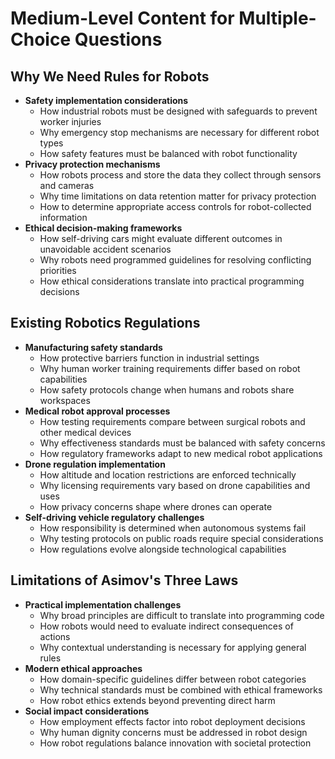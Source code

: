 # Medium-Level Content for Multiple-Choice Questions

## Why We Need Rules for Robots
- **Safety implementation considerations**
  - How industrial robots must be designed with safeguards to prevent worker injuries
  - Why emergency stop mechanisms are necessary for different robot types
  - How safety features must be balanced with robot functionality
- **Privacy protection mechanisms**
  - How robots process and store the data they collect through sensors and cameras
  - Why time limitations on data retention matter for privacy protection
  - How to determine appropriate access controls for robot-collected information
- **Ethical decision-making frameworks**
  - How self-driving cars might evaluate different outcomes in unavoidable accident scenarios
  - Why robots need programmed guidelines for resolving conflicting priorities
  - How ethical considerations translate into practical programming decisions

## Existing Robotics Regulations
- **Manufacturing safety standards**
  - How protective barriers function in industrial settings
  - Why human worker training requirements differ based on robot capabilities
  - How safety protocols change when humans and robots share workspaces
- **Medical robot approval processes**
  - How testing requirements compare between surgical robots and other medical devices
  - Why effectiveness standards must be balanced with safety concerns
  - How regulatory frameworks adapt to new medical robot applications
- **Drone regulation implementation**
  - How altitude and location restrictions are enforced technically
  - Why licensing requirements vary based on drone capabilities and uses
  - How privacy concerns shape where drones can operate
- **Self-driving vehicle regulatory challenges**
  - How responsibility is determined when autonomous systems fail
  - Why testing protocols on public roads require special considerations
  - How regulations evolve alongside technological capabilities

## Limitations of Asimov's Three Laws
- **Practical implementation challenges**
  - Why broad principles are difficult to translate into programming code
  - How robots would need to evaluate indirect consequences of actions
  - Why contextual understanding is necessary for applying general rules
- **Modern ethical approaches**
  - How domain-specific guidelines differ between robot categories
  - Why technical standards must be combined with ethical frameworks
  - How robot ethics extends beyond preventing direct harm
- **Social impact considerations**
  - How employment effects factor into robot deployment decisions
  - Why human dignity concerns must be addressed in robot design
  - How robot regulations balance innovation with societal protection
